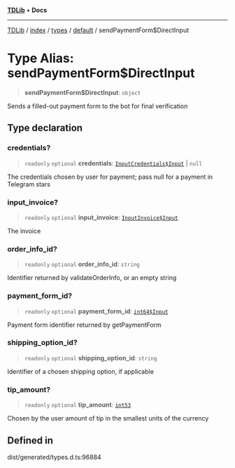 [**TDLib**](../../../../../../README.md) • **Docs**

***

[TDLib](../../../../../../modules.md) / [index](../../../../../README.md) / [types](../../../README.md) / [default](../README.md) / sendPaymentForm$DirectInput

# Type Alias: sendPaymentForm$DirectInput

> **sendPaymentForm$DirectInput**: `object`

Sends a filled-out payment form to the bot for final verification

## Type declaration

### credentials?

> `readonly` `optional` **credentials**: [`InputCredentials$Input`](InputCredentials$Input.md) \| `null`

The credentials chosen by user for payment; pass null for a payment in Telegram stars

### input\_invoice?

> `readonly` `optional` **input\_invoice**: [`InputInvoice$Input`](InputInvoice$Input.md)

The invoice

### order\_info\_id?

> `readonly` `optional` **order\_info\_id**: `string`

Identifier returned by validateOrderInfo, or an empty string

### payment\_form\_id?

> `readonly` `optional` **payment\_form\_id**: [`int64$Input`](int64$Input-1.md)

Payment form identifier returned by getPaymentForm

### shipping\_option\_id?

> `readonly` `optional` **shipping\_option\_id**: `string`

Identifier of a chosen shipping option, if applicable

### tip\_amount?

> `readonly` `optional` **tip\_amount**: [`int53`](int53-1.md)

Chosen by the user amount of tip in the smallest units of the currency

## Defined in

dist/generated/types.d.ts:96884

